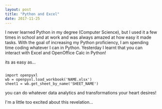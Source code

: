 ```yaml
---
layout: post
title: "Python and Excel"
date: 2017-11-25
---
```


I never learned Python in my degree (Computer Science), but I used it a few times in school and at work and 
was always amazed at how easy it made tasks. With the goal of increasing my Python proficiency, I am spending 
time coding whatever I can in Python. Yesterday I learnt that you can interact with Excel and OpenOffice Calc in Python!

its as easy as... 
<p>
<code> 
import openpyxl
wb = openpyxl.load_workbook('NAME.xlsx')
sheet1 = wb.get_sheet_by_name('SHEET_NAME')
</code>
<p>
  you can do whatever data analytics and transformations your heart desires! 

<p>
I'm a little too excited about this revelation...
